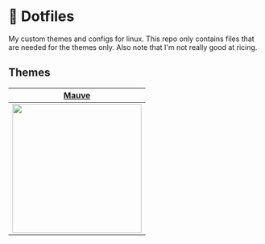 # 🐧 Dotfiles
My custom themes and configs for linux. This repo only contains files that are needed for the themes only. Also note that I'm not really good at ricing.

## Themes
| [Mauve][mauve-theme] |
| :----: |
| <img src="https://i.imgur.com/MnLw7Ce.png" width="256"> |


[mauve-theme]: https://github.com/tibor309/dotfiles/tree/mauve
